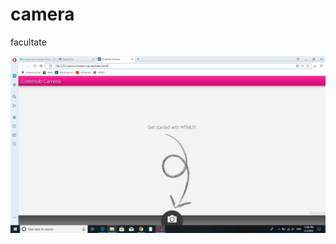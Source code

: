 # camera
facultate

![alt text](https://github.com/lazea1997/camera/blob/master/img.jpg "Logo Title Text 1")
